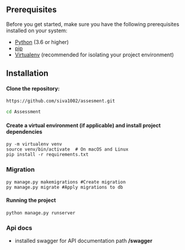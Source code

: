 ## Prerequisites

Before you get started, make sure you have the following prerequisites installed on your system:

- [Python](https://www.python.org/) (3.6 or higher)
- [pip](https://pypi.org/project/pip/)
- [Virtualenv](https://pypi.org/project/virtualenv/) (recommended for isolating your project environment)

## Installation

  #### Clone the repository:

   ```bash
   https://github.com/siva1002/assesment.git

  cd Assessment
  ```
#### Create a virtual environment (if applicable) and install project dependencies

```shell
py -m virtualenv venv
source venv/bin/activate  # On macOS and Linux
pip install -r requirements.txt
```
### Migration
```shell
py manage.py makemigrations #Create migration
py manage.py migrate #Apply migrations to db
```

#### Running the project
```shell
python manage.py runserver
```


### Api docs

- installed swagger for API documentation path **<host>/swagger**

